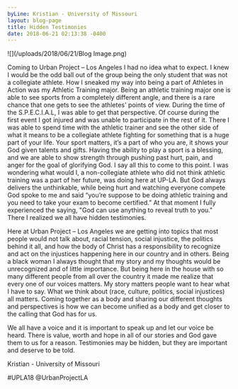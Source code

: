 ```yaml
---
byLine: Kristian - University of Missouri
layout: blog-page
title: Hidden Testimonies
date: 2018-06-21 02:13:38 -0400
---
```

![](/uploads/2018/06/21/Blog Image.png)

Coming to Urban Project – Los Angeles I had no idea what to expect. I knew I would be the odd ball out of the group being the only student that was not a collegiate athlete. How I sneaked my way into being a part of Athletes in Action was my Athletic Training major. Being an athletic training major one is able to see sports from a completely different angle, and there is a rare chance that one gets to see the athletes' points of view.  During the time of the S.P.E.C.I.A.L, I was able to get that perspective. Of course during the first event I got injured and was unable to participate in the rest of it. There I was able to spend time with the athletic trainer and see the other side of what it means to be a collegiate athlete fighting for something that is a huge part of your life. Your sport matters, it’s a part of who you are, it shows your God given talents and gifts. Having the ability to play a sport is a blessing, and we are able to show strength through pushing past hurt, pain, and anger for the goal of glorifying God. I say all this to come to this point. I was wondering what would I, a non-collegiate athlete who did not think athletic training was a part of her future, was doing here at UP-LA. But God always delivers the unthinkable, while being hurt and watching everyone compete God spoke to me and said “you’re suppose to be doing athletic training and you need to take your exam to become certified.” At that moment I fully experienced the saying, "God can use anything to reveal truth to you." There I realized we all have hidden testimonies.

Here at Urban Project – Los Angeles we are getting into topics that most people would not talk about, racial tension, social injustice, the politics behind it all, and how the body of Christ has a responsibility to recognize and act on the injustices happening here in our country and in others. Being a black woman I always thought that my story and my thoughts would be unrecognized and of little importance. But being here in the house with so many different people from all over the country it made me realize that every one of our voices matters. My story matters people want to hear what I have to say. What we think about (race, culture, politics, social injustices) all matters. Coming together as a body and sharing our different thoughts and perspectives is how we can become unified as a body and get closer to the calling that God has for us.

We all have a voice and it is important to speak up and let our voice be heard. There is value, worth and hope in all of our stories and God gave them to us for a reason. Testimonies may be hidden, but they are important and deserve to be told.

Kristian - University of Missouri

\#UPLA18 @UrbanProjectLA
